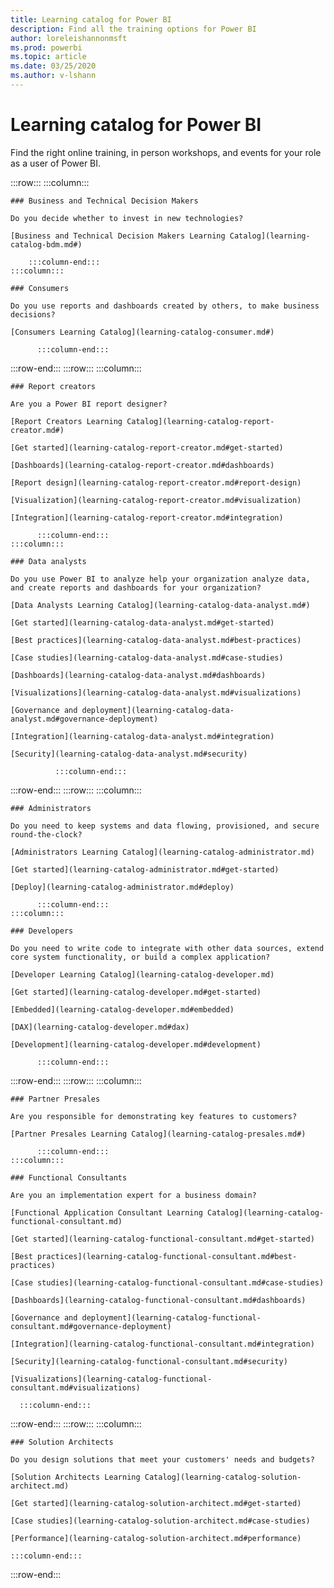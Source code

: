 ```yaml
---
title: Learning catalog for Power BI
description: Find all the training options for Power BI
author: loreleishannonmsft
ms.prod: powerbi
ms.topic: article
ms.date: 03/25/2020
ms.author: v-lshann
---
```

# Learning catalog for Power BI

Find the right online training, in person workshops, and events for your role as a user of Power BI.

<!-- ![Universal Windows Platform (UWP)](images/platform-uwp.png)  -->  

:::row:::
    :::column:::
<!-- ![Universal Windows Platform (UWP)](images/platform-uwp.png)  -->  

    ### Business and Technical Decision Makers

    Do you decide whether to invest in new technologies? 

    [Business and Technical Decision Makers Learning Catalog](learning-catalog-bdm.md#)

        :::column-end:::
    :::column:::

    ### Consumers

    Do you use reports and dashboards created by others, to make business decisions? 

    [Consumers Learning Catalog](learning-catalog-consumer.md#)

          :::column-end:::
:::row-end:::
:::row:::
    :::column:::

    ### Report creators

    Are you a Power BI report designer?

    [Report Creators Learning Catalog](learning-catalog-report-creator.md#)

    [Get started](learning-catalog-report-creator.md#get-started)

    [Dashboards](learning-catalog-report-creator.md#dashboards)

    [Report design](learning-catalog-report-creator.md#report-design)

    [Visualization](learning-catalog-report-creator.md#visualization)

    [Integration](learning-catalog-report-creator.md#integration)

          :::column-end:::
    :::column:::

    ### Data analysts

    Do you use Power BI to analyze help your organization analyze data, and create reports and dashboards for your organization? 

    [Data Analysts Learning Catalog](learning-catalog-data-analyst.md#)

    [Get started](learning-catalog-data-analyst.md#get-started)

    [Best practices](learning-catalog-data-analyst.md#best-practices)

    [Case studies](learning-catalog-data-analyst.md#case-studies)
    
    [Dashboards](learning-catalog-data-analyst.md#dashboards)

    [Visualizations](learning-catalog-data-analyst.md#visualizations)

    [Governance and deployment](learning-catalog-data-analyst.md#governance-deployment)

    [Integration](learning-catalog-data-analyst.md#integration)

    [Security](learning-catalog-data-analyst.md#security)

              :::column-end:::
:::row-end:::
:::row:::
    :::column:::

    ### Administrators

    Do you need to keep systems and data flowing, provisioned, and secure round-the-clock?

    [Administrators Learning Catalog](learning-catalog-administrator.md)

    [Get started](learning-catalog-administrator.md#get-started)

    [Deploy](learning-catalog-administrator.md#deploy)

          :::column-end:::
    :::column:::

    ### Developers

    Do you need to write code to integrate with other data sources, extend core system functionality, or build a complex application?

    [Developer Learning Catalog](learning-catalog-developer.md)

    [Get started](learning-catalog-developer.md#get-started)

    [Embedded](learning-catalog-developer.md#embedded)

    [DAX](learning-catalog-developer.md#dax)

    [Development](learning-catalog-developer.md#development)

          :::column-end:::
:::row-end:::
:::row:::
    :::column:::

    ### Partner Presales

    Are you responsible for demonstrating key features to customers? 

    [Partner Presales Learning Catalog](learning-catalog-presales.md#)

          :::column-end:::
    :::column:::

    ### Functional Consultants

    Are you an implementation expert for a business domain? 

    [Functional Application Consultant Learning Catalog](learning-catalog-functional-consultant.md)

    [Get started](learning-catalog-functional-consultant.md#get-started)

    [Best practices](learning-catalog-functional-consultant.md#best-practices)

    [Case studies](learning-catalog-functional-consultant.md#case-studies)

    [Dashboards](learning-catalog-functional-consultant.md#dashboards)

    [Governance and deployment](learning-catalog-functional-consultant.md#governance-deployment)

    [Integration](learning-catalog-functional-consultant.md#integration)

    [Security](learning-catalog-functional-consultant.md#security)

    [Visualizations](learning-catalog-functional-consultant.md#visualizations)

      :::column-end:::
:::row-end:::
:::row:::
    :::column:::

    ### Solution Architects

    Do you design solutions that meet your customers' needs and budgets?

    [Solution Architects Learning Catalog](learning-catalog-solution-architect.md)

    [Get started](learning-catalog-solution-architect.md#get-started)

    [Case studies](learning-catalog-solution-architect.md#case-studies)

    [Performance](learning-catalog-solution-architect.md#performance)

    :::column-end:::
:::row-end:::